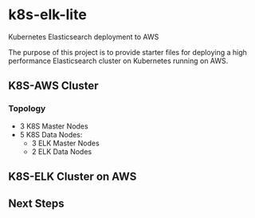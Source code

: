 # k8s-elk-lite
Kubernetes Elasticsearch deployment to AWS

The purpose of this project is to provide starter files for deploying a high performance Elasticsearch cluster on Kubernetes running on AWS. 

## K8S-AWS Cluster

### Topology
  + 3 K8S Master Nodes
  + 5 K8S Data Nodes:
    + 3 ELK Master Nodes
    + 2 ELK Data Nodes


## K8S-ELK Cluster on AWS


## Next Steps
